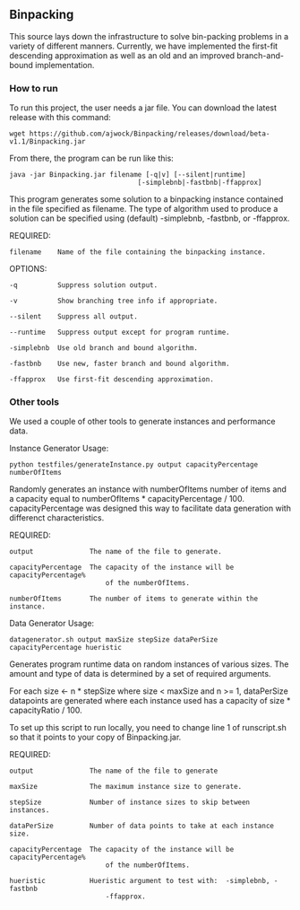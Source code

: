 ## Binpacking

This source lays down the infrastructure to solve bin-packing problems in a
variety of different manners.  Currently, we have implemented the first-fit
descending approximation as well as an old and an improved branch-and-bound
implementation.

### How to run

To run this project, the user needs a jar file.  You can download the latest
release with this command:

	wget https://github.com/ajwock/Binpacking/releases/download/beta-v1.1/Binpacking.jar

From there, the program can be run like this:

	java -jar Binpacking.jar filename [-q|v] [--silent|runtime]
									[-simplebnb|-fastbnb|-ffapprox]
									
This program generates some solution to a binpacking instance contained in 
the file specified as filename.  The type of algorithm used to produce a
solution can be specified using (default) -simplebnb, -fastbnb, or -ffapprox.

REQUIRED:

	filename	Name of the file containing the binpacking instance.

OPTIONS:

	-q			Suppress solution output.

	-v			Show branching tree info if appropriate.

	--silent	Suppress all output.

	--runtime	Suppress output except for program runtime.

	-simplebnb	Use old branch and bound algorithm.

	-fastbnb	Use new, faster branch and bound algorithm.

	-ffapprox	Use first-fit descending approximation.

### Other tools

We used a couple of other tools to generate instances and performance data.

Instance Generator
Usage:

	python testfiles/generateInstance.py output capacityPercentage numberOfItems

Randomly generates an instance with numberOfItems number of items and a capacity
equal to numberOfItems * capacityPercentage / 100.  capacityPercentage was designed
this way to facilitate data generation with differenct characteristics.

REQUIRED:

	output				The name of the file to generate.

	capacityPercentage	The capacity of the instance will be capacityPercentage%
							of the numberOfItems.
	
	numberOfItems		The number of items to generate within the instance.

Data Generator
Usage:

	datagenerator.sh output maxSize stepSize dataPerSize capacityPercentage hueristic

Generates program runtime data on random instances of various sizes.
The amount and type of data is determined by a set of required arguments.

For each size <- n * stepSize where size < maxSize and n >= 1, dataPerSize datapoints
are generated where each instance used has a capacity of size * capacityRatio / 100.

To set up this script to run locally, you need to change line 1 of runscript.sh so
that it points to your copy of Binpacking.jar.

REQUIRED:

	output				The name of the file to generate
	
	maxSize				The maximum instance size to generate.	

	stepSize			Number of instance sizes to skip between instances.
	
	dataPerSize			Number of data points to take at each instance size.
	
	capacityPercentage	The capacity of the instance will be capacityPercentage%
							of the numberOfItems. 
	
	hueristic			Hueristic argument to test with:  -simplebnb, -fastbnb
							-ffapprox.
							

							